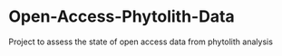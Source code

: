 # Open-Access-Phytolith-Data
Project to assess the state of open access data from phytolith analysis
